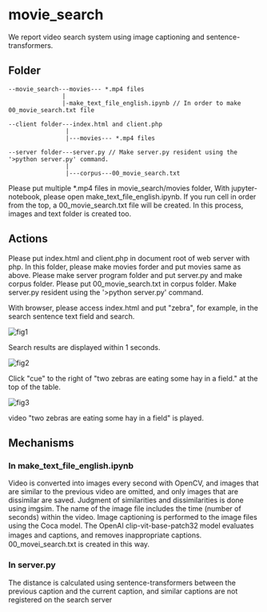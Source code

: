 # movie_search

We report video search system using image captioning and sentence-transformers. 

## Folder

```
--movie_search---movies--- *.mp4 files
               |
               |-make_text_file_english.ipynb // In order to make 00_movie_search.txt file

--client folder---index.html and client.php
                |
                |---movies--- *.mp4 files

--server folder---server.py // Make server.py resident using the '>python server.py' command.
                |
                |---corpus---00_movie_search.txt
```
               
Please put multiple *.mp4 files in movie_search/movies folder, With jupyter-notebook, please open make_text_file_english.ipynb. If you run cell in order from the top, a 00_movie_search.txt file will be created. In this process, images and text folder is created too.

## Actions

Please put index.html and client.php in document root of web server with php. In this folder, please make movies forder and put movies same as above. Please make server program folder and put server.py and make corpus folder. Please put 00_movie_search.txt in corpus folder. Make server.py resident using the '>python server.py' command.

With browser, please access index.html and put "zebra", for example, in the search sentence text field and search.

![fig1](https://github.com/toshiouchi/movie_search/assets/121741811/5ad46ea8-04fc-40b4-91eb-0db883886ed1)

 
Search results are displayed within 1 seconds.

![fig2](https://github.com/toshiouchi/movie_search/assets/121741811/72a620cd-78e0-4b6d-a7dd-7e0d155c57e2)


Click "cue" to the right of "two zebras are eating some hay in a field." at the top of the table.

![fig3](https://github.com/toshiouchi/movie_search/assets/121741811/d7d52d6c-2bf7-45d9-a0b0-b05e4e09f77a)

video "two zebras are eating some hay in a field" is played.

## Mechanisms

### In make_text_file_english.ipynb

Video is converted into images every second with OpenCV, and images that are similar to the previous video are omitted, and only images that are dissimilar are saved. Judgment of similarities and dissimilarities is done using imgsim. The name of the image file includes the time (number of seconds) within the video.  Image captioning is performed to the image files using the Coca model. The OpenAI clip-vit-base-patch32 model evaluates images and captions, and removes inappropriate captions.　00_movei_search.txt is created in this way.

### In server.py

The distance is calculated using sentence-transformers between the previous caption and the current caption, and similar captions are not registered on the search server
